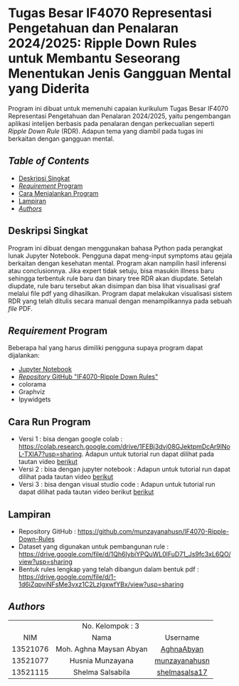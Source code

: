 # Tugas Besar IF4070 Representasi Pengetahuan dan Penalaran 2024/2025: Ripple Down Rules untuk Membantu Seseorang Menentukan Jenis Gangguan Mental yang Diderita

Program ini dibuat untuk memenuhi capaian kurikulum Tugas Besar IF4070 Representasi Pengetahuan dan Penalaran 2024/2025, yaitu pengembangan aplikasi intelijen berbasis pada penalaran dengan perkecualian seperti *Ripple Down Rule* (RDR). Adapun tema yang diambil pada tugas ini berkaitan dengan gangguan mental. 

## *Table of Contents*
- [Deskripsi Singkat](#deskripsi)
- [*Requirement* Program](#req)
- [Cara Menjalankan Program](#penggunaan)
- [Lampiran](#lampiran)
- [*Authors*](#author)

## Deskripsi Singkat <a name="deskripsi"></a>
Program ini dibuat dengan menggunakan bahasa Python pada perangkat lunak Jupyter Notebook. Pengguna dapat meng-input symptoms atau gejala berkaitan dengan kesehatan mental. Program akan nampilin hasil inferensi atau conclusionnya. Jika expert tidak setuju, bisa masukin illness baru sehingga terbentuk rule baru dan binary tree RDR akan diupdate. Setelah diupdate, rule baru tersebut akan disimpan dan bisa lihat visualisasi graf melalui file pdf yang dihasilkan.
Program dapat melakukan visualisasi sistem RDR yang telah ditulis secara manual dengan menampilkannya pada sebuah *file* PDF.

## *Requirement* Program <a name="req"></a>
Beberapa hal yang harus dimiliki pengguna supaya program dapat dijalankan:
- <a href=https://jupyter.org/install>Jupyter Notebook</a>
- <a href=https://github.com/munzayanahusn/IF4070-Ripple-Down-Rules>*Repository* GitHub "IF4070-Ripple Down Rules"</a>
- colorama
- Graphviz
- Ipywidgets

## Cara Run Program <a name="penggunaan"></a>
- Versi 1 : bisa dengan google colab : https://colab.research.google.com/drive/1FEBj3dvj08GJektpmDcAr9lNoL-TXlA7?usp=sharing. Adapun untuk tutorial run dapat dilihat pada tautan video <a href=https://youtu.be/Yx7qZ9pzZrM>berikut</a>
- Versi 2 : bisa dengan jupyter notebook : Adapun untuk tutorial run dapat dilihat pada tautan video <a href=https://youtu.be/FoQSLsS5Gxk>berikut</a>
- Versi 3 : bisa dengan visual studio code : Adapun untuk tutorial run dapat dilihat pada tautan video berikut <a href=https://youtu.be/hz0GbFKIOws>berikut</a> 

## Lampiran <a name="lampiran"></a>
- Repository GitHub : https://github.com/munzayanahusn/IF4070-Ripple-Down-Rules
- Dataset yang digunakan untuk pembangunan rule : https://drive.google.com/file/d/1Qh6IybiYPQuWL0lFuD71_Js9fc3xL6QO/view?usp=sharing
- Bentuk rules lengkap yang telah dibangun dalam bentuk pdf : https://drive.google.com/file/d/1-1d6iZqpviNFsMe3vxz1C2LzIgxwfYBx/view?usp=sharing
  
## *Authors* <a name="author"></a>
<table>
  <tr>
    <td align="center" colspan="3">No. Kelompok : 3</td>
  </tr>   
    <td align="center">NIM</td>
    <td align="center">Nama</td>
    <td align="center">Username</td>
  </tr>
    <td align="center">13521076</td>
    <td align="center">Moh. Aghna Maysan Abyan</td>
    <td align="center"><a href=https://github.com/AghnaAbyan>AghnaAbyan</a></td>
  </tr>
    <td align="center">13521077</td>
    <td align="center">Husnia Munzayana</td>
    <td align="center"><a href=https://github.com/munzayanahusn>munzayanahusn</a></td>
  </tr>
    <td align="center">13521115</td>
    <td align="center">Shelma Salsabila</td>
    <td align="center"><a href=https://github.com/shelmasalsa17>shelmasalsa17</a></td>
</table>
